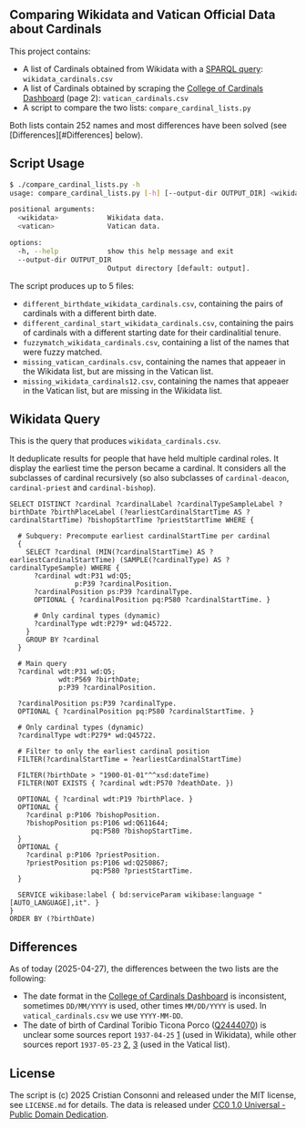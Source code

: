Comparing Wikidata and Vatican Official Data about Cardinals
------------------------------------------------------------

This project contains:
  * A list of Cardinals obtained from Wikidata with a [SPARQL query](https://query.wikidata.org/): `wikidata_cardinals.csv`
  * A list of Cardinals obtained by scraping the [College of Cardinals Dashboard](https://press.vatican.va/content/salastampa/en/documentation/cardinali---statistiche/dashboard-collegio-cardinalizio.html) (page 2): `vatican_cardinals.csv`
  * A script to compare the two lists: `compare_cardinal_lists.py`

Both lists contain 252 names and most differences have been solved (see [Differences][#Differences] below).

## Script Usage

```bash
$ ./compare_cardinal_lists.py -h
usage: compare_cardinal_lists.py [-h] [--output-dir OUTPUT_DIR] <wikidata> <vatican>

positional arguments:
  <wikidata>            Wikidata data.
  <vatican>             Vatican data.

options:
  -h, --help            show this help message and exit
  --output-dir OUTPUT_DIR
                        Output directory [default: output].
```

The script produces up to 5 files:
  * `different_birthdate_wikidata_cardinals.csv`, containing the pairs of cardinals with a different birth date.
  * `different_cardinal_start_wikidata_cardinals.csv`, containing the pairs of cardinals with a different starting date for their cardinalitial tenure.
  * `fuzzymatch_wikidata_cardinals.csv`, containing a list of the names that were fuzzy matched.
  * `missing_vatican_cardinals.csv`, containing the names that appeaer in the Wikidata list, but are missing in the Vatican list.
  * `missing_wikidata_cardinals12.csv`, containing the names that appeaer in the Vatican list, but are missing in the Wikidata list.


## Wikidata Query

This is the query that produces `wikidata_cardinals.csv`.

It deduplicate results for people that have held multiple cardinal roles. It display the earliest time the person became a cardinal. It considers all the subclasses of cardinal recursively (so also subclasses of `cardinal-deacon`, `cardinal-priest` and `cardinal-bishop`).

```sparql
SELECT DISTINCT ?cardinal ?cardinalLabel ?cardinalTypeSampleLabel ?birthDate ?birthPlaceLabel (?earliestCardinalStartTime AS ?cardinalStartTime) ?bishopStartTime ?priestStartTime WHERE {
  
  # Subquery: Precompute earliest cardinalStartTime per cardinal
  {
    SELECT ?cardinal (MIN(?cardinalStartTime) AS ?earliestCardinalStartTime) (SAMPLE(?cardinalType) AS ?cardinalTypeSample) WHERE {
      ?cardinal wdt:P31 wd:Q5;
                p:P39 ?cardinalPosition.
      ?cardinalPosition ps:P39 ?cardinalType.
      OPTIONAL { ?cardinalPosition pq:P580 ?cardinalStartTime. }

      # Only cardinal types (dynamic)
      ?cardinalType wdt:P279* wd:Q45722.
    }
    GROUP BY ?cardinal
  }

  # Main query
  ?cardinal wdt:P31 wd:Q5;
            wdt:P569 ?birthDate;
            p:P39 ?cardinalPosition.

  ?cardinalPosition ps:P39 ?cardinalType.
  OPTIONAL { ?cardinalPosition pq:P580 ?cardinalStartTime. }

  # Only cardinal types (dynamic)
  ?cardinalType wdt:P279* wd:Q45722.

  # Filter to only the earliest cardinal position
  FILTER(?cardinalStartTime = ?earliestCardinalStartTime)

  FILTER(?birthDate > "1900-01-01"^^xsd:dateTime)
  FILTER(NOT EXISTS { ?cardinal wdt:P570 ?deathDate. })

  OPTIONAL { ?cardinal wdt:P19 ?birthPlace. }
  OPTIONAL {
    ?cardinal p:P106 ?bishopPosition.
    ?bishopPosition ps:P106 wd:Q611644;
                    pq:P580 ?bishopStartTime.
  }
  OPTIONAL {
    ?cardinal p:P106 ?priestPosition.
    ?priestPosition ps:P106 wd:Q250867;
                    pq:P580 ?priestStartTime.
  }

  SERVICE wikibase:label { bd:serviceParam wikibase:language "[AUTO_LANGUAGE],it". }
}
ORDER BY (?birthDate)
```

## Differences

As of today (2025-04-27), the differences between the two lists are the following:
  * The date format in the [College of Cardinals Dashboard](https://press.vatican.va/content/salastampa/en/documentation/cardinali---statistiche/dashboard-collegio-cardinalizio.html) is inconsistent, sometimes `DD/MM/YYYY` is used, other times `MM/DD/YYYY` is used. In `vatical_cardinals.csv` we use `YYYY-MM-DD`.
  * The date of birth of Cardinal Toribio Ticona Porco ([Q2444070](https://www.wikidata.org/wiki/Q2444070)) is unclear some sources report `1937-04-25` [1](https://press.vatican.va/content/salastampa/en/documentation/cardinali_biografie/cardinali_bio_porcoticona_t.html) (used in Wikidata), while other sources report `1937-05-23` [2](https://www.catholic-hierarchy.org/bishop/btipo.html), [3](https://cardinals.fiu.edu/bios2018.htm#Ticona) (used in the Vatical list).

## License

The script is (c) 2025 Cristian Consonni and released under the MIT license, see `LICENSE.md` for details. The data is released under [CC0 1.0 Universal - Public Domain Dedication](https://creativecommons.org/publicdomain/zero/1.0/).
